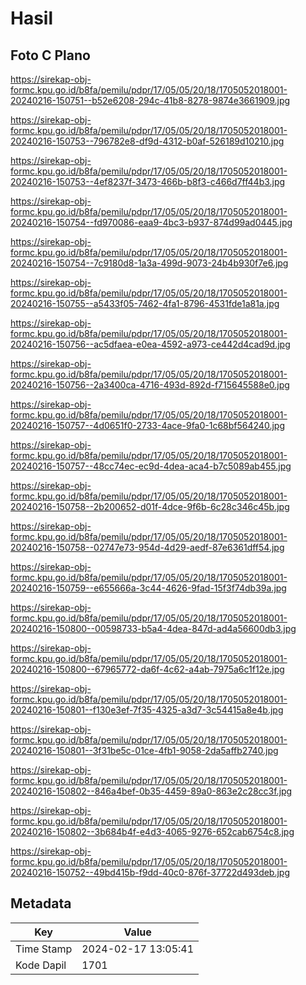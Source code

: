 # Hasil

## Foto C Plano

https://sirekap-obj-formc.kpu.go.id/b8fa/pemilu/pdpr/17/05/05/20/18/1705052018001-20240216-150751--b52e6208-294c-41b8-8278-9874e3661909.jpg

https://sirekap-obj-formc.kpu.go.id/b8fa/pemilu/pdpr/17/05/05/20/18/1705052018001-20240216-150753--796782e8-df9d-4312-b0af-526189d10210.jpg

https://sirekap-obj-formc.kpu.go.id/b8fa/pemilu/pdpr/17/05/05/20/18/1705052018001-20240216-150753--4ef8237f-3473-466b-b8f3-c466d7ff44b3.jpg

https://sirekap-obj-formc.kpu.go.id/b8fa/pemilu/pdpr/17/05/05/20/18/1705052018001-20240216-150754--fd970086-eaa9-4bc3-b937-874d99ad0445.jpg

https://sirekap-obj-formc.kpu.go.id/b8fa/pemilu/pdpr/17/05/05/20/18/1705052018001-20240216-150754--7c9180d8-1a3a-499d-9073-24b4b930f7e6.jpg

https://sirekap-obj-formc.kpu.go.id/b8fa/pemilu/pdpr/17/05/05/20/18/1705052018001-20240216-150755--a5433f05-7462-4fa1-8796-4531fde1a81a.jpg

https://sirekap-obj-formc.kpu.go.id/b8fa/pemilu/pdpr/17/05/05/20/18/1705052018001-20240216-150756--ac5dfaea-e0ea-4592-a973-ce442d4cad9d.jpg

https://sirekap-obj-formc.kpu.go.id/b8fa/pemilu/pdpr/17/05/05/20/18/1705052018001-20240216-150756--2a3400ca-4716-493d-892d-f715645588e0.jpg

https://sirekap-obj-formc.kpu.go.id/b8fa/pemilu/pdpr/17/05/05/20/18/1705052018001-20240216-150757--4d0651f0-2733-4ace-9fa0-1c68bf564240.jpg

https://sirekap-obj-formc.kpu.go.id/b8fa/pemilu/pdpr/17/05/05/20/18/1705052018001-20240216-150757--48cc74ec-ec9d-4dea-aca4-b7c5089ab455.jpg

https://sirekap-obj-formc.kpu.go.id/b8fa/pemilu/pdpr/17/05/05/20/18/1705052018001-20240216-150758--2b200652-d01f-4dce-9f6b-6c28c346c45b.jpg

https://sirekap-obj-formc.kpu.go.id/b8fa/pemilu/pdpr/17/05/05/20/18/1705052018001-20240216-150758--02747e73-954d-4d29-aedf-87e6361dff54.jpg

https://sirekap-obj-formc.kpu.go.id/b8fa/pemilu/pdpr/17/05/05/20/18/1705052018001-20240216-150759--e655666a-3c44-4626-9fad-15f3f74db39a.jpg

https://sirekap-obj-formc.kpu.go.id/b8fa/pemilu/pdpr/17/05/05/20/18/1705052018001-20240216-150800--00598733-b5a4-4dea-847d-ad4a56600db3.jpg

https://sirekap-obj-formc.kpu.go.id/b8fa/pemilu/pdpr/17/05/05/20/18/1705052018001-20240216-150800--67965772-da6f-4c62-a4ab-7975a6c1f12e.jpg

https://sirekap-obj-formc.kpu.go.id/b8fa/pemilu/pdpr/17/05/05/20/18/1705052018001-20240216-150801--f130e3ef-7f35-4325-a3d7-3c54415a8e4b.jpg

https://sirekap-obj-formc.kpu.go.id/b8fa/pemilu/pdpr/17/05/05/20/18/1705052018001-20240216-150801--3f31be5c-01ce-4fb1-9058-2da5affb2740.jpg

https://sirekap-obj-formc.kpu.go.id/b8fa/pemilu/pdpr/17/05/05/20/18/1705052018001-20240216-150802--846a4bef-0b35-4459-89a0-863e2c28cc3f.jpg

https://sirekap-obj-formc.kpu.go.id/b8fa/pemilu/pdpr/17/05/05/20/18/1705052018001-20240216-150802--3b684b4f-e4d3-4065-9276-652cab6754c8.jpg

https://sirekap-obj-formc.kpu.go.id/b8fa/pemilu/pdpr/17/05/05/20/18/1705052018001-20240216-150752--49bd415b-f9dd-40c0-876f-37722d493deb.jpg


## Metadata

| Key        | Value               |
| ---------- | ------------------- |
| Time Stamp | 2024-02-17 13:05:41 |
| Kode Dapil | 1701                |



